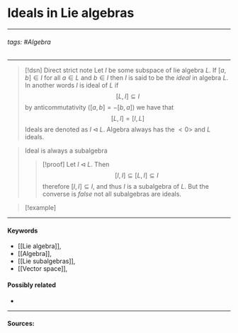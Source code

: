 # Ideals in Lie algebras
***
###### tags: #Algebra 
***
>[!dsn] Direct strict note
>Let $I$ be some subspace of lie algebra $L$. If $[a,b]\in I$ for all $a\in L$ and $b\in I$ then $I$ is said to be the *ideal* in algebra $L$. In another words $I$ is ideal of $L$ if
>$$[L,I]\subseteq I$$
>by anticommutativity ($[a,b]=-[b,a]$) we have that
>$$[L,I]=[I,L]$$
>Ideals are denoted as $I\triangleleft L$. Algebra always has the $<0>$ and $L$ ideals. 

>Ideal is always a subalgebra
>>[!proof]
>>Let $I\triangleleft L$. Then
>>$$[I,I]\subseteq[L,I]\subseteq I$$
>>therefore $[I,I]\subseteq I$, and thus $I$ is a subalgebra of $L$. But the converse is *false* not all subalgebras are ideals. 

>[!example] 
>
***
#### Keywords
- [[Lie algebra]],
- [[Algebra]],
- [[Lie subalgebras]],
- [[Vector space]],
#### Possibly related
-
***
#### Sources: